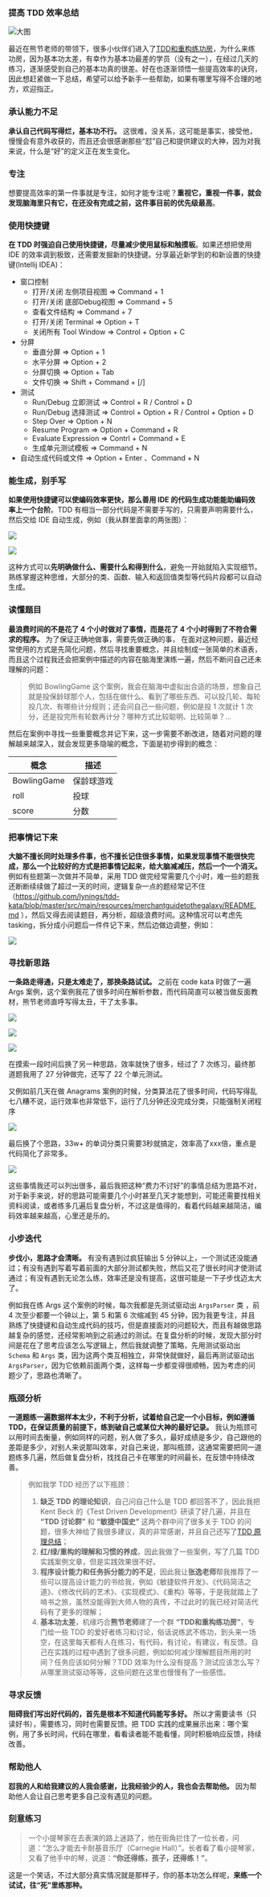 ### 提高 TDD 效率总结

![大图](picture.jpeg)

最近在熊节老师的带领下，很多小伙伴们进入了[TDD和重构练功房](https://mp.weixin.qq.com/s/y4wqiT1JrkzR3MVfLA1FqQ)，为什么来练功房，因为基本功太差，有幸作为基本功最差的学员（没有之一），在经过几天的练习，逐渐感受到自己的基本功真的很差。好在也逐渐领悟一些提高效率的诀窍，因此想赶紧做一下总结，希望可以给予新手一些帮助，如果有哪里写得不合理的地方，欢迎指正。

### 承认能力不足
**承认自己代码写得烂，基本功不行。** 这很难，没关系，这可能是事实，接受他，慢慢会有意外收获的，而且还会很感谢那些“怼”自己和提供建议的大神，因为对我来说，什么是“好”的定义正在发生变化。

### 专注
想要提高效率的第一件事就是专注，如何才能专注呢？**重视它，重视一件事，就会发现脑海里只有它，在还没有完成之前，这件事目前的优先级最高**。

### 使用快捷键
**在 TDD 时强迫自己使用快捷键，尽量减少使用鼠标和触摸板**。如果还想把使用 IDE 的效率调到极致，还需要发掘新的快捷键。分享最近新学到的和新设置的快捷键(Intellij IDEA)：

- 窗口控制
    - 打开/关闭 左侧项目视图 => Command + 1
    - 打开/关闭 底部Debug视图 => Command + 5
    - 查看文件结构 => Command + 7
    - 打开/关闭 Terminal => Option + T
    - 关闭所有 Tool Window => Control + Option + C
- 分屏
    - 垂直分屏 => Option + 1
    - 水平分屏 => Option + 2
    - 分屏切换 => Option + Tab
    - 文件切换 => Shift + Command + [/]
- 测试
    - Run/Debug 立即测试 => Control + R / Control + D 
    - Run/Debug 选择测试 => Control + Option + R / Control + Option + D
    - Step Over => Option + N
    - Resume Program => Option + Command + R
    - Evaluate Expression => Contrl + Command + E
    - 生成单元测试模板 => Command + N
- 自动生成代码或文件 => Option + Enter 、Command + N

### 能生成，别手写
**如果使用快捷键可以使编码效率更快，那么善用 IDE 的代码生成功能能助编码效率上一个台阶**。TDD 有相当一部分代码是不需要手写的，只需要声明需要什么，然后交给 IDE 自动生成，例如（我从群里面拿的两张图）：

![](https://user-gold-cdn.xitu.io/2019/4/17/16a2aa80f3d958a7?w=970&h=558&f=png&s=373105)

![](https://user-gold-cdn.xitu.io/2019/4/17/16a2aa82bb4c9331?w=582&h=242&f=png&s=98425)

这种方式可以**先明确做什么、需要什么和得到什么**，避免一开始就陷入实现细节。熟练掌握这种思维，大部分的类、函数、输入和返回值类型等代码片段都可以自动生成。

### 读懂题目
**最浪费时间的不是花了 4 个小时做对了事情，而是花了 4 个小时得到了不符合需求的程序。** 为了保证正确地做事，需要先做正确的事， 在面对这种问题，最近经常使用的方式是先简化问题，然后寻找重要概念，并且绘制成一张简单的术语表，而且这个过程我还会把案例中描述的内容在脑海里演练一遍，然后不断问自己还未理解的问题：
> 例如 BowlingGame 这个案例，我会在脑海中虚拟出合适的场景，想象自己就是投保龄球那个人，包括在做什么、看到了哪些东西、可以投几轮、每轮投几次、有哪些计分规则；还会问自己一些问题，例如是投 1 次就计 1 次分，还是投完所有轮数再计分？哪种方式比较聪明、比较简单？...

然后在案例中寻找一些重要概念并记下来，这一步需要不断改进，随着对问题的理解越来越深入，就会发现更多隐喻的概念，下面是初步得到的概念：

|概念|描述|
|----|----|
|BowlingGame|保龄球游戏|
|roll| 投球|
|score|分数|

### 把事情记下来
**大脑不擅长同时处理多件事，也不擅长记住很多事情，如果发现事情不能很快完成，那么一个比较好的方式是把事情记起来，给大脑减减压，然后一个一个消灭。** 例如有些题第一次做并不简单，采用 TDD 做完经常需要几个小时，难一些的题我还断断续续做了超过一天的时间，逻辑复杂一点的题经常记不住（https://github.com/lynings/tdd-kata/blob/master/src/main/resources/merchantguidetothegalaxy/README.md ），然后又得去阅读题目，再分析，超级浪费时间。这种情况可以考虑先 tasking，拆分成小问题后一件件记下来，然后边做边调整，例如：

![](https://user-gold-cdn.xitu.io/2019/4/17/16a2a038d174652c?w=1184&h=1244&f=png&s=298467)

### 寻找新思路
**一条路走得通，只是太难走了，那换条路试试。** 之前在 code kata 时做了一遍 Args 案例，这个案例我花了很多时间在解析参数，而代码简直可以被当做反面教材，熊节老师直呼写得太丑，干了太多事。

![](https://user-gold-cdn.xitu.io/2019/4/17/16a29de6765e7b9e?w=1080&h=178&f=png&s=37815)

![](https://user-gold-cdn.xitu.io/2019/4/17/16a29e21632acf46?w=1084&h=282&f=png&s=46123)

![](https://user-gold-cdn.xitu.io/2019/4/17/16a29de1fd73bc8a?w=1080&h=2244&f=png&s=1039145)

在摸索一段时间后换了另一种思路，效率就快了很多，经过了 7 次练习，最终那道题我用了 27 分钟做完，还写了 22 个单元测试。

又例如前几天在做 Anagrams 案例的时候，分类算法花了很多时间，代码写得乱七八糟不说，运行效率也非常低下，运行了几分钟还没完成分类，只能强制关闭程序

![](https://user-gold-cdn.xitu.io/2019/4/17/16a29ea55c1ca0cf?w=1466&h=1316&f=png&s=274748)

最后换了个思路，33w+ 的单词分类只需要3秒就搞定，效率高了xxx倍，重点是代码简化了非常多。

![](https://user-gold-cdn.xitu.io/2019/4/17/16a29ed7caaebe50?w=956&h=616&f=png&s=88567)

这些事情我还可以列出很多，最后我把这种“费力不讨好”的事情总结为思路不对，对于新手来说，好的思路可能需要几个小时甚至几天才能想到，可能还需要找相关资料阅读，或者练多几遍后复盘分析，不过这是值得的，看着代码越来越简洁，编码效率越来越高，心里还是乐的。

### 小步迭代
**步伐小，思路才会清晰。**
有没有遇到过疯狂输出 5 分钟以上，一个测试还没能通过；有没有遇到写着写着前面的大部分测试都失败，然后又花了很长时间才使测试通过；有没有遇到无论怎么练，效率还是没有提高，这很可能是一下子步伐迈太大了。

例如我在练 Args 这个案例的时候，每次我都是先测试驱动出 `ArgsParser` 类 ，前 4 次至少都要一个钟以上，第 5 和第 6 次缩减到 45 分钟，因为我更专注，并且熟练了快捷键和自动生成代码的技巧，但是直接面对的问题较大，而且有越做思路越复杂的感觉，还经常影响到之前通过的测试。在复盘分析的时候，发现大部分时间是花在了思考应该怎么写逻辑上，然后我就调整了策略，先用测试驱动出 `Schema` 和 `Args` 类，因为这两个类互相独立，非常快就做好，最后再测试驱动出 `ArgsParser`，因为它依赖前面两个类，这样每一步都变得很顺畅，因为考虑的问题少了，思路也清晰了。

### 瓶颈分析
**一道题练一遍数据样本太少，不利于分析，试着给自己定一个小目标，例如遵循 TDD，在保证质量的前提下，练到破自己或某位大神的最好记录。** 我认为瓶颈可以用时间去衡量，例如同样的问题，别人做了多久，最好成绩是多少，自己跟他的差距是多少，对别人来说那叫效率，对自己来说，那叫瓶颈，这通常需要把同一道题练多几遍，然后做复盘分析，找找自己卡在哪里的时间最长，在反馈中持续改善。
> 例如我学 TDD 经历了以下瓶颈：
>1. **缺乏 TDD 的理论知识**，自己问自己什么是 TDD 都回答不了，因此我把 Kent Beck 的《Test Driven Development》研读了好几遍，并且在 **“TDD 讨论群”** 和 **“敏捷中国史”** 这两个群中问了很多关于 TDD 的问题，很多大神给了我很多建议，真的非常感谢，并且自己还写了[TDD 原理总结](https://mp.weixin.qq.com/s/CYHshxaMtffmHms91LExnA)；
>2. **红/绿/重构的理解和习惯的养成**，因此我做了一些案例，写了几篇 TDD 实践案例文章，但是实践效果很不好。
> 3. **程序设计能力和任务拆分能力的不足**，因此我让**张逸老师**帮我推荐了一些可以提高设计能力的书给我，例如《敏捷软件开发》、《代码简洁之道》、《修改代码的艺术》、《实现模式》、《重构》等等，于是我就踏上了啃书之旅，虽然没能得到大师人物的真传，不过此时的我已经对简洁代码有了更多的理解；
> 4. **基本功太差**，机缘巧合**熊节老师**建了一个群 **“TDD和重构练功房”**，专门给一些 TDD 的爱好者练习和讨论，俗话说练武不练功，到头来一场空，在这里每天都有人在练习，有代码，有讨论，有建议，有反馈。自己在实践的过程中遇到了很多问题，例如如何减少理解题目所用的时间？任务应该如何分解？TDD 效率为什么没有提高？测试应该怎么写？从哪里测试驱动等等，这些问题在这里也慢慢有了一些感悟。

### 寻求反馈
**阻碍我们写出好代码的，首先是根本不知道代码能写多好。** 所以才需要读书（只读好书），需要练习，同时也需要反馈。把 TDD 实践的成果展示出来：哪个案例，用了多长时间，代码在哪里，看看读者能不能看懂，同时积极响应反馈，持续改善。

### 帮助他人
**怼我的人和给我建议的人我会感谢，比我经验少的人，我也会去帮助他。** 因为帮助他人会让自己思考更多自己没有遇见的问题。

### 刻意练习
> 一个小提琴家在去表演的路上迷路了，他在街角拦住了一位长者，问道：“怎么才能去卡耐基音乐厅（Carnegie Hall）”。长者看了看小提琴家，又看了他手中的琴，说道：**“你还得练，孩子，还得练！”**。

这是一个笑话，不过大部分真实情况就是那样子，你的基本功怎么样呢，**来练一个试试，往“死”里练那种。**